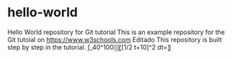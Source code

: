 # hello-world
Hello World repository for Git tutorial
This is an example repository for the Git tutoial on https://www.w3schools.com
Editado
This repository is built step by step in the tutorial.
∫_40^100▒〖[1/2 t+10]^2 dt=〗
